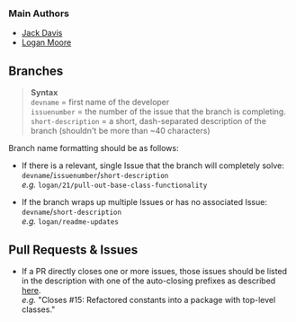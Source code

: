 ### Main Authors
- [Jack Davis](https://github.com/dackJavies)
- [Logan Moore](https://github.com/ThoseGrapefruits)

## Branches
> __Syntax__  
> `devname` = first name of the developer  
> `issuenumber` = the number of the issue that the branch is completing.  
> `short-description` = a short, dash-separated description of the branch
  (shouldn't be more than ~40 characters)

Branch name formatting should be as follows:
- If there is a relevant, single Issue that the branch will completely solve:  
  `devname`/`issuenumber`/`short-description`  
  _e.g._ `logan/21/pull-out-base-class-functionality`

- If the branch wraps up multiple Issues or has no associated Issue:  
  `devname`/`short-description`  
  _e.g._ `logan/readme-updates`

## Pull Requests & Issues
- If a PR directly closes one or more issues, those issues should be listed in
the description with one of the auto-closing prefixes as described
[here](https://help.github.com/articles/closing-issues-via-commit-messages/).  
  _e.g._ "Closes #15: Refactored constants into a package with top-level classes."
